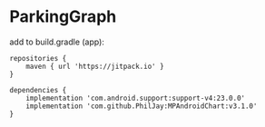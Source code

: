 # ParkingGraph

add to build.gradle (app):



    repositories {
        maven { url 'https://jitpack.io' }
    }

    dependencies { 
        implementation 'com.android.support:support-v4:23.0.0'
        implementation 'com.github.PhilJay:MPAndroidChart:v3.1.0'
    }

